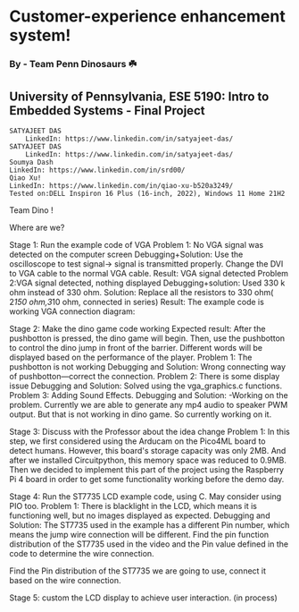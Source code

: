 # Customer-experience enhancement system!
### By - Team Penn Dinosaurs ☘️

## University of Pennsylvania, ESE 5190: Intro to Embedded Systems - Final Project
    SATYAJEET DAS
        LinkedIn: https://www.linkedin.com/in/satyajeet-das/
    SATYAJEET DAS
        LinkedIn: https://www.linkedin.com/in/satyajeet-das/
    Soumya Dash
	LinkedIn: https://www.linkedin.com/in/srd00/
    Qiao Xu!
	LinkedIn: https://www.linkedin.com/in/qiao-xu-b520a3249/
    Tested on:DELL Inspiron 16 Plus (16-inch, 2022), Windows 11 Home 21H2


Team Dino !

Where are we?

Stage 1: Run the example code of VGA 
Problem 1: No VGA signal was detected on the computer screen
Debugging+Solution: 
Use the oscilloscope to test signal→ signal is transmitted properly.
Change the DVI to VGA cable to the normal VGA cable.
Result: VGA signal detected
Problem 2:VGA signal detected, nothing displayed
Debugging+solution: 
Used 330 k ohm instead of 330 ohm.
Solution: Replace all the resistors to 330 ohm( 2*150 ohm,3*10 ohm, connected in series)
	Result: The example code is working
VGA connection diagram:



Stage 2: Make the dino game code working
	Expected result: After the pushbotton is pressed, the dino game will begin. Then, use the pushbotton to control the dino jump in front of the barrier. Different words will be displayed based on the performance of the player.
	Problem 1: The pushbotton is not working
 	Debugging and Solution: Wrong connecting way of pushbotton—correct the connection.
	Problem 2: There is some display issue
	Debugging and Solution: Solved using the vga_graphics.c functions.
	Problem 3: Adding Sound Effects.
	Debugging and Solution: -Working on the problem. Currently we are able to generate any mp4 audio to speaker PWM output. But that is not working in dino game. So currently working on it.

Stage 3: Discuss with the Professor about the idea change
Problem 1:
In this step, we first considered using the Arducam on the Pico4ML board to detect humans. However, this board's storage capacity was only 2MB. And after we installed Circuitpython, this memory space was reduced to 0.9MB. Then we decided to implement this part of the project using the Raspberry Pi 4 board in order to get some functionality working before the demo day.  

Stage 4: Run the ST7735 LCD example code, using C. May consider using PIO too.
	Problem 1: There is blacklight in the LCD, which means it is functioning well, but no images displayed as expected.
	Debugging and Solution: The ST7735 used in the example has a different Pin number, which means the jump wire connection will be different.
Find the pin function distribution of the ST7735 used in the video and the Pin value defined in the code to determine the wire connection.

Find the Pin distribution of the ST7735 we are going to use, connect it based on the wire connection.


Stage 5: custom the LCD display to achieve user interaction. (in process)
